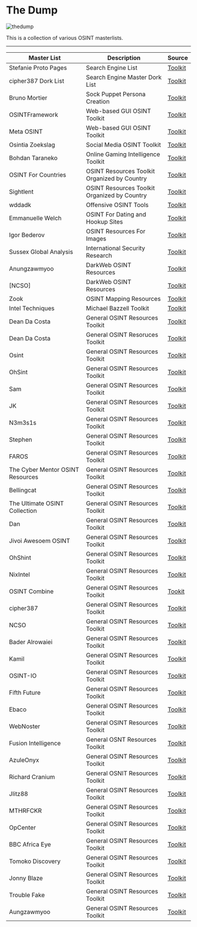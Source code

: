 # The Dump

![thedump](https://github.com/user-attachments/assets/d4a832e8-cc73-4823-9fe1-8ccdfb3f44c0)

This is a collection of various OSINT masterlists.

--------------
|Master List|Description|Source|
|-----------|-----------|------|
|Stefanie Proto Pages|Search Engine List|[Toolkit](https://start.me/p/b5ynOQ/sprp77-search-engines)|
|cipher387 Dork List|Search Engine Master Dork List|[Toolkit](https://github.com/cipher387/Dorks-collections-list)
|Bruno Mortier|Sock Puppet Persona Creation|[Toolkit](https://start.me/p/ZkMLp5/persona)
|OSINTFramework|Web-based GUI OSINT Toolkit|[Toolkit](https://osintframework.com/)
|Meta OSINT|Web-based GUI OSINT Toolkit|[Toolkit](https://metaosint.github.io)
|Osintia Zoekslag|Social Media OSINT Toolkit|[Toolkit](https://start.me/p/4K0DXg/social-media)
|Bohdan Taraneko|Online Gaming Intelligence Toolkit|[Toolkit](https://start.me/p/aL6BOM/online-gaming-intelligence)
|OSINT For Countries|OSINT Resources Toolkit Organized by Country|[Toolkit](https://github.com/wddadk/OSINT-for-countries)
|Sightlent|OSINT Resources Toolkit Organized by Country|[Toolkit](https://start.me/p/jj2XEr/osint-global-non-us)
|wddadk|Offensive OSINT Tools|[Toolkit](https://github.com/wddadk/Offensive-OSINT-Tools)
|Emmanuelle Welch|OSINT For Dating and Hookup Sites|[Toolkit](https://start.me/p/VRxaj5/dating-apps-and-hook-up-sites-for-investigators)
|Igor Bederov|OSINT Resources For Images|[Toolkit](https://start.me/p/0PgzqO/photo-osint)
|Sussex Global Analysis|International Security Research|[Toolkit](https://start.me/p/2pMv6d/international-security-research)
|Anungzawmyoo|DarkWeb OSINT Resources|[Toolkit](https://start.me/p/QR6yd4/dfm-dark-web)
[NCSO]|DarkWeb OSINT Resources|[Toolkit](https://start.me/p/X2wwpk/14-dark-web-breach-data)
|Zook|OSINT Mapping Resources|[Toolkit](https://start.me/p/8ykwnj/mappy)
|Intel Techniques|Michael Bazzell Toolkit|[Toolkit](https://inteltechniques.com/tools/index.html)
|Dean Da Costa|General OSINT Resources Toolkit|[Toolkit](https://start.me/p/5vN2a0/sa-osint)
|Dean Da Costa|General OSINT Resoruces Toolkit|[Toolkit](https://start.me/p/jjLykn/addons-tools-ext-utopia)
|Osint|General OSINT Resources Toolkit|[Toolkit](https://start.me/p/rxDad8/global)
|OhSint|General OSINT Resources Toolkit|[Toolkit](https://start.me/p/KMjgBy/sim-s-tools)
|Sam|General OSINT Resources Toolkit|[Toolkit](https://start.me/p/ZNLPYO/verification-tools)
|JK|General OSINT Resources Toolkit|[Toolkit](https://start.me/p/b5Aow7/asint_collection)
|N3m3s1s|General OSINT Resources Toolkit|[Toolkit](https://start.me/p/7kMdYp/karma-toolkit)
|Stephen|General OSINT Resources Toolkit|[Toolkit](https://start.me/p/8y52v0/tools-list)
|FAROS|General OSINT Resources Toolkit|[Toolkit](https://start.me/p/1kvvxN/faros-osint-resources)
|The Cyber Mentor OSINT Resources|General OSINT Resources Toolkit|[Toolkit](https://github.com/TCM-Course-Resources/Open-Source-Intellingence-Resources)
|Bellingcat|General OSINT Resources Toolkit|[Toolkit](https://bellingcat.gitbook.io/toolkit)
|The Ultimate OSINT Collection|General OSINT Resources Toolkit|[Toolkit](https://start.me/p/DPYPMz/the-ultimate-osint-collection)
|Dan|General OSINT Resources Toolkit|[Toolkit](https://start.me/p/gyaOJz/investigator-tools)
|Jivoi Awesoem OSINT|General OSINT Resources Toolkit|[Toolkit](https://github.com/jivoi/awesome-osint)
|OhShint|General OSINT Resources Toolkit|[Toolkit](https://github.com/OhShINT/ohshint.gitbook.io)
|NixIntel|General OSINT Resources Toolkit|[Toolkit](https://start.me/p/rx6Qj8/nixintel-s-osint-resource-list)
|OSINT Combine| General OSINT Resources Toolkit|[Tookit](https://www.osintcombine.com/tools)
|cipher387|General OSINT Resources Toolkit|[Toolkit](https://github.com/cipher387/osint_stuff_tool_collection)
|NCSO|General OSINT Resources Toolkit|[Toolkit](https://start.me/p/BnrMKd/01-ncso)
|Bader Alrowaiei|General OSINT Resources Toolkit|[Toolkit](https://start.me/p/vjqXe1/toposint-com)
|Kamil|General OSINT Resources Toolkit|[Toolkit](https://start.me/p/DP62zl/counterintelligence-pl)
|OSINT-IO|General OSINT Resources Toolkit|[Toolkit](https://start.me/p/1kOJ9N/16-osint-io)
|Fifth Future|General OSINT Resources Toolkit|[Toolkit](https://start.me/p/3y5nEE/adze-the-osint-helper)
|Ebaco|General OSINT Resources Toolkit|[Toolkit](https://start.me/p/MEXNOe/osint-resources-master-repository)
|WebNoster|General OSINT Resources Toolkit|[Toolkit](https://start.me/p/lLA8ED/webnoser-osint)
|Fusion Intelligence|General OSNT Resources Toolkit|[Toolkit](https://start.me/p/dl7q50/fusion-intelligence)
|AzuleOnyx|General OSINT Resources Toolkit|[Toolkit](https://start.me/p/q6QJXo/azuleonyx-osint)
|Richard Cranium|General OSNIT Resources Toolkit|[Toolkit](https://start.me/p/0PwOGl/osint-all)
|Jlitz88|General OSINT Resources Toolkit|[Toolkit](https://start.me/p/NxG806/ti)
|MTHRFCKR|General OSINT Resources Toolkit|[Toolkit](https://start.me/p/DPAL4o/search-party)
|OpCenter|General OSINT Resources Toolkit|[Toolkit](https://start.me/p/GEpnjd/opcenter)
|BBC Africa Eye|General OSINT Resources Toolkit|[Toolkit](https://start.me/p/m6OJgv/the-bbc-africa-eye-forensics-dashboard)
|Tomoko Discovery|General OSINT Resources Toolkit|[Toolkit](https://start.me/p/lLzzg7/tomoko-discovery-osint)
|Jonny Blaze|General OSINT Resources Toolkit|[Toolkit](https://start.me/p/q6naJo/osint-links)
|Trouble Fake|General OSINT Resources Toolkit|[Toolkit](https://start.me/p/QRQb0O/trouble-fake)
|Aungzawmyoo|General OSINT Resources Toolkit|[Toolkit](https://start.me/p/nRvKOn/dfm-sm-osint)
